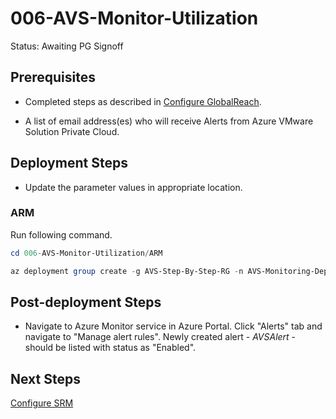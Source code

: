 # 006-AVS-Monitor-Utilization
Status: Awaiting PG Signoff

## Prerequisites

* Completed steps as described in [Configure GlobalReach](../005-AVS-GlobalReach/readme.md).

* A list of email address(es) who will receive Alerts from Azure VMware Solution Private Cloud.

## Deployment Steps

* Update the parameter values in appropriate location.

### ARM

Run following command.

```powershell
cd 006-AVS-Monitor-Utilization/ARM

az deployment group create -g AVS-Step-By-Step-RG -n AVS-Monitoring-Deployment -c -f "AVSMonitor.deploy.json" -p "@AVSMonitor.parameters.json"
```

## Post-deployment Steps

* Navigate to Azure Monitor service in Azure Portal. Click "Alerts" tab and navigate to "Manage alert rules". Newly created alert - *AVSAlert* - should be listed with status as "Enabled".

## Next Steps

[Configure SRM](../007-AVS-SRM/readme.md)
